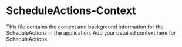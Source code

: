 # ScheduleActions-Context

This file contains the context and background information for the ScheduleActions in the application. Add your detailed context here for ScheduleActions. 
